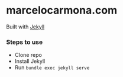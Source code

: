 # marcelocarmona.com

Built with [Jekyll](//jekyllrb.com)

### Steps to use

- Clone repo
- Install Jekyll
- Run `bundle exec jekyll serve`
